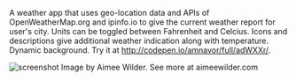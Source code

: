 A weather app that uses geo-location data and APIs of OpenWeatherMap.org and ipinfo.io to give 
the current weather report for user's city.  Units can be toggled between Fahrenheit and Celcius.
Icons and descriptions give additional weather indication along with temperature. Dynamic background. 
Try it at http://codepen.io/amnavor/full/adWXXr/.


![screenshot]((https://cloud.githubusercontent.com/assets/12720744/13688432/c1ca223e-e6d6-11e5-816e-f2850c741024.png))
Image by Aimee Wilder. See more at aimeewilder.com
 
